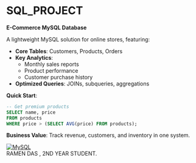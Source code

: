 # SQL_PROJECT
  **E-Commerce MySQL Database**  

A lightweight MySQL solution for online stores, featuring:  

- **Core Tables**: Customers, Products, Orders  
- **Key Analytics**:  
  - Monthly sales reports  
  - Product performance  
  - Customer purchase history  
- **Optimized Queries**: JOINs, subqueries, aggregations  

**Quick Start**:  
```sql
-- Get premium products
SELECT name, price 
FROM products 
WHERE price > (SELECT AVG(price) FROM products);
```

**Business Value**: Track revenue, customers, and inventory in one system.  

[![MySQL](https://img.shields.io/badge/MySQL-8.0+-blue)](https://dev.mysql.com/)  
RAMEN DAS , 2ND YEAR STUDENT.
